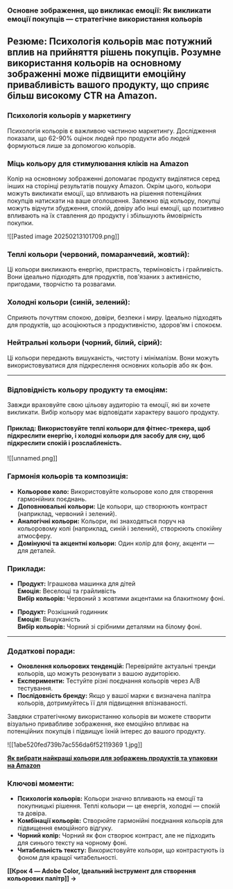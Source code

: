 ### **Основне зображення, що викликає емоції: Як викликати емоції покупців — стратегічне використання кольорів**
## **Резюме**: Психологія кольорів має потужний вплив на прийняття рішень покупців. Розумне використання кольорів на основному зображенні може підвищити емоційну привабливість вашого продукту, що сприяє більш високому CTR на Amazon.

### **Психологія кольорів у маркетингу**

Психологія кольорів є важливою частиною маркетингу. Дослідження показали, що 62-90% оцінок людей про продукти або людей формуються лише за допомогою кольорів.

### **Міць кольору для стимулювання кліків на Amazon**

Колір на основному зображенні допомагає продукту виділятися серед інших на сторінці результатів пошуку Amazon. Окрім цього, кольори можуть викликати емоції, що впливають на рішення потенційних покупців натискати на ваше оголошення. Залежно від кольору, покупці можуть відчути збудження, спокій, довіру або інші емоції, що позитивно впливають на їх ставлення до продукту і збільшують ймовірність покупки.

![[Pasted image 20250213101709.png]]

### **Теплі кольори (червоний, помаранчевий, жовтий):**  
Ці кольори викликають енергію, пристрасть, терміновість і грайливість. Вони ідеально підходять для продуктів, пов'язаних з активністю, пригодами, творчістю та розвагами.

### **Холодні кольори (синій, зелений):**  
Сприяють почуттям спокою, довіри, безпеки і миру. Ідеально підходять для продуктів, що асоціюються з продуктивністю, здоров'ям і спокоєм.

### **Нейтральні кольори (чорний, білий, сірий):**  
Ці кольори передають вишуканість, чистоту і мінімалізм. Вони можуть використовуватися для підкреслення основних кольорів або як фон.

---

### **Відповідність кольору продукту та емоціям:**

Завжди враховуйте свою цільову аудиторію та емоції, які ви хочете викликати. Вибір кольору має відповідати характеру вашого продукту.

#### **Приклад:** Використовуйте теплі кольори для фітнес-трекера, щоб підкреслити енергію, і холодні кольори для засобу для сну, щоб підкреслити спокій і розслабленість.

![[unnamed.png]]

### **Гармонія кольорів та композиція:**

- **Кольорове коло:** Використовуйте кольорове коло для створення гармонійних поєднань.
- **Доповнювальні кольори:** Це кольори, що створюють контраст (наприклад, червоний і зелений).
- **Аналогічні кольори:** Кольори, які знаходяться поруч на кольоровому колі (наприклад, синій і зелений), створюють спокійну атмосферу.
- **Домінуючі та акцентні кольори:** Один колір для фону, акценти — для деталей.

### **Приклади:**

- **Продукт:** Іграшкова машинка для дітей  
    **Емоція:** Веселощі та грайливість  
    **Вибір кольорів:** Червоний з жовтими акцентами на блакитному фоні.
    
- **Продукт:** Розкішний годинник  
    **Емоція:** Вишуканість  
    **Вибір кольорів:** Чорний зі срібними деталями на білому фоні.
    

---

### **Додаткові поради:**

- **Оновлення кольорових тенденцій:** Перевіряйте актуальні тренди кольорів, що можуть резонувати з вашою аудиторією.
- **Експерименти:** Тестуйте різні поєднання кольорів через A/B тестування.
- **Послідовність бренду:** Якщо у вашої марки є визначена палітра кольорів, дотримуйтесь її для підвищення впізнаваності.

Завдяки стратегічному використанню кольорів ви можете створити візуально привабливе зображення, яке емоційно впливає на потенційних покупців і підвищує їхній інтерес до вашого продукту.

![[1abe520fed739b7ac556da6f52119369 1.jpg]]

[**Як вибрати найкращі кольори для зображень продуктів та упаковки на Amazon**](https://myamazonguy.com/amazon/how-to-choose-the-best-colors-for-your-amazon-product-images-and-packaging/#:~:text=Tips%20for%20Choosing%20Colors&text=Choose%20color%20combinations%20that%20work,contrast%20with%20the%20background%20color)

### **Ключові моменти:**
- **Психологія кольорів:** Кольори значно впливають на емоції та покупницькі рішення. Теплі кольори — це енергія, холодні — спокій та довіра.
- **Комбінації кольорів:** Створюйте гармонійні поєднання кольорів для підвищення емоційного відгуку.
- **Чорний колір:** Чорний як фон створює контраст, але не підходить для синього тексту на чорному фоні.
- **Читабельність тексту:** Використовуйте кольори, що контрастують із фоном для кращої читабельності.

**[[Крок 4 — Adobe Color, Ідеальний інструмент для створення кольорових палітр]] →**